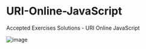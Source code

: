 # URI-Online-JavaScript
Accepted Exercises Solutions - URI Online JavaScript

![image](https://user-images.githubusercontent.com/69593825/117222065-f8009780-ade0-11eb-93a0-a480a28e5046.png)

